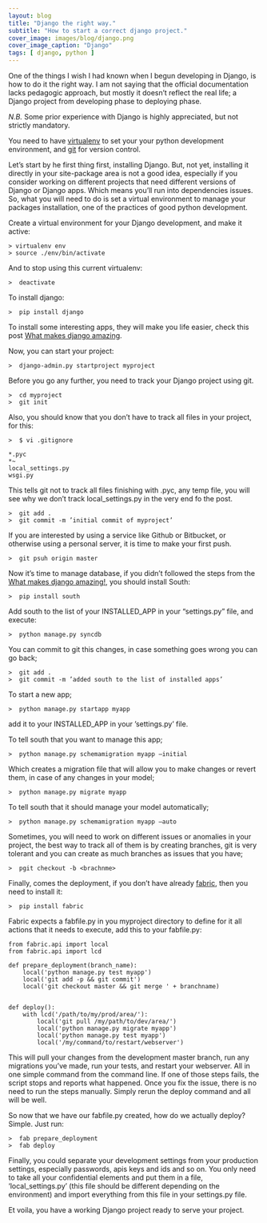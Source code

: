 ```yaml
---
layout: blog
title: "Django the right way."
subtitle: "How to start a correct django project."
cover_image: images/blog/django.png
cover_image_caption: "Django"
tags: [ django, python ]
---
```


One of the things I wish I had known when I begun developing in Django, is how to do it the right
way. I am not saying that the official documentation lacks pedagogic approach, but mostly it doesn’t
reflect the real life; a Django project from developing phase to deploying phase.

*N.B.* Some prior experience with Django is highly appreciated, but not strictly mandatory.

You need to have [virtualenv](https://pypi.python.org/pypi/virtualenv) to set your your python
development environment, and [git](http://www.git-scm.com/) for version control.

Let’s start by he first thing first, installing Django. But, not yet, installing it directly in your
site-package area is not a good idea, especially if you consider working on different projects that
need different versions of Django or Django apps. Which means you’ll run into dependencies issues.
So, what you will need to do is set a virtual environment to manage your packages installation, one
of the practices of good python development.

Create a virtual environment for your Django development, and make it active:

```console
> virtualenv env
> source ./env/bin/activate
```

And to stop using this current virtualenv:

```console
>  deactivate
```

To install django:

```console
>  pip install django
```

To install some interesting apps, they will make you life easier, check this
post [What makes django amazing](/2012/07/15/best-of-django.html).

Now, you can start your project:

```console
>  django-admin.py startproject myproject
```

Before you go any further, you need to track your Django project using git.

```console
>  cd myproject
>  git init
```

Also, you should know that you don’t have to track all files in your project, for this:

```console
>  $ vi .gitignore

*.pyc
*~
local_settings.py
wsgi.py
```

This tells git not to track all files finishing with .pyc, any temp file, you will see why we don’t
track local_settings.py in the very end fo the post.

```console
>  git add .
>  git commit -m ’initial commit of myproject’
```

If you are interested by using a service like Github or Bitbucket, or otherwise using a personal
server, it is time to make your first push.

```console
>  git psuh origin master
```

Now it’s time to manage database, if you didn’t followed the steps from
the [What makes django amazing!](/2012/07/15/best-of-django.html), you should install South:

```console
>  pip install south
```

Add south to the list of your INSTALLED_APP in your “settings.py” file, and execute:

```console
>  python manage.py syncdb
```

You can commit to git this changes, in case something goes wrong you can go back;

```console
>  git add .
>  git commit -m ’added south to the list of installed apps’
```

To start a new app;

```console
>  python manage.py startapp myapp
```

add it to your INSTALLED_APP in your ’settings.py’ file.

To tell south that you want to manage this app;

```console
>  python manage.py schemamigration myapp –initial
```

Which creates a migration file that will allow you to make changes or revert them, in case of any
changes in your model;

```console
>  python manage.py migrate myapp
```

To tell south that it should manage your model automatically;

```console
>  python manage.py schemamigration myapp –auto
```

Sometimes, you will need to work on different issues or anomalies in your project, the best way to
track all of them is by creating branches, git is very tolerant and you can create as much branches
as issues that you have;

```console
>  pgit checkout -b <brachnme>
```

Finally, comes the deployment, if you don’t have
already [fabric](http://docs.fabfile.org/en/1.4.3/index.html), then you need to install it:

```console
>  pip install fabric
```

Fabric expects a fabfile.py in you myproject directory to define for it all actions that it needs to
execute, add this to your fabfile.py:

```pyhton
from fabric.api import local
from fabric.api import lcd

def prepare_deployment(branch_name):
    local('python manage.py test myapp')
    local('git add -p && git commit')
    local('git checkout master && git merge ' + branchname)


def deploy():
    with lcd('/path/to/my/prod/area/'):
        local('git pull /my/path/to/dev/area/')
        local('python manage.py migrate myapp')
        local('python manage.py test myapp')
        local('/my/command/to/restart/webserver')
```

This will pull your changes from the development master branch, run any migrations you’ve made, run
your tests, and restart your webserver. All in one simple command from the command line. If one of
those steps fails, the script stops and reports what happened. Once you fix the issue, there is no
need to run the steps manually. Simply rerun the deploy command and all will be well.

So now that we have our fabfile.py created, how do we actually deploy? Simple. Just run:

```console
>  fab prepare_deployment
>  fab deploy
```

Finally, you could separate your development settings from your production settings, especially
passwords, apis keys and ids and so on. You only need to take all your confidential elements and put
them in a file, ‘local_settings.py’ (this file should be different depending on the environment) and
import everything from this file in your settings.py file.

Et voila, you have a working Django project ready to serve your project.
